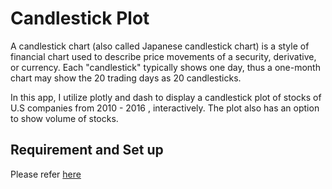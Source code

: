 # Candlestick Plot

A candlestick chart (also called Japanese candlestick chart) is a style of financial chart used to describe price movements of a security, derivative, or currency. Each "candlestick" typically shows one day, thus a one-month chart may show the 20 trading days as 20 candlesticks.

In this app, I utilize plotly and dash to display a candlestick plot of stocks of U.S companies from 2010 - 2016 , interactively. The plot also has an option to show volume of stocks.

## Requirement and Set up

Please refer [here]()